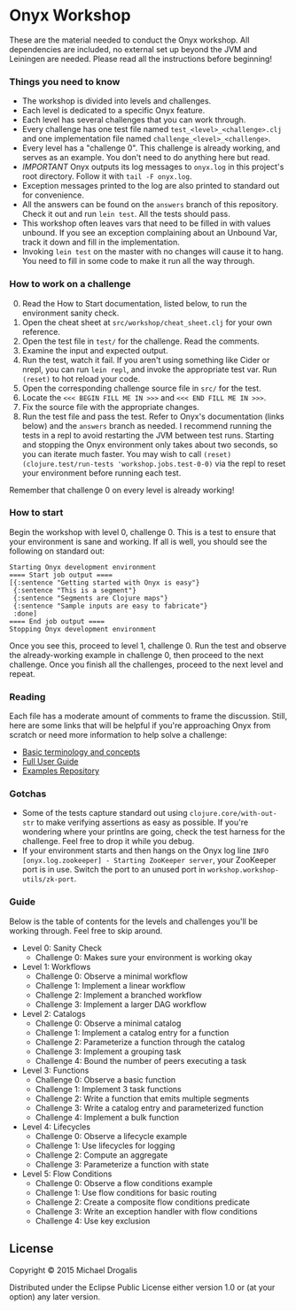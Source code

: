 # Onyx Workshop

These are the material needed to conduct the Onyx workshop. All dependencies are included, no external set up beyond the JVM and Leiningen are needed. Please read all the instructions before beginning!

### Things you need to know

- The workshop is divided into levels and challenges.
- Each level is dedicated to a specific Onyx feature.
- Each level has several challenges that you can work through.
- Every challenge has one test file named `test_<level>_<challenge>.clj` and one implementation file named `challenge_<level>_<challenge>`.
- Every level has a "challenge 0". This challenge is already working, and serves as an example. You don't need to do anything here but read.
- *IMPORTANT* Onyx outputs its log messages to `onyx.log` in this project's root directory. Follow it with `tail -F onyx.log`.
- Exception messages printed to the log are also printed to standard out for convenience.
- All the answers can be found on the `answers` branch of this repository. Check it out and run `lein test`. All the tests should pass.
- This workshop often leaves vars that need to be filled in with values unbound. If you see an exception complaining about an Unbound Var, track it down and fill in the implementation.
- Invoking `lein test` on the master with no changes will cause it to hang. You need to fill in some code to make it run all the way through.

### How to work on a challenge

0. Read the How to Start documentation, listed below, to run the environment sanity check.
1. Open the cheat sheet at `src/workshop/cheat_sheet.clj` for your own reference.
2. Open the test file in `test/` for the challenge. Read the comments.
3. Examine the input and expected output.
4. Run the test, watch it fail. If you aren't using something like Cider or nrepl, you can run `lein repl`, and invoke the appropriate test var. Run `(reset)` to hot reload your code.
5. Open the corresponding challenge source file in `src/` for the test.
6. Locate the `<<< BEGIN FILL ME IN >>>` and `<<< END FILL ME IN >>>`.
7. Fix the source file with the appropriate changes.
8. Run the test file and pass the test. Refer to Onyx's documentation (links below) and the `answers` branch as needed. I recommend running the tests in a repl to avoid restarting the JVM between test runs. Starting and stopping the Onyx environment only takes about two seconds, so you can iterate much faster. You may wish to call `(reset) (clojure.test/run-tests 'workshop.jobs.test-0-0)` via the repl to reset your environment before running each test.

Remember that challenge 0 on every level is already working!

### How to start

Begin the workshop with level 0, challenge 0. This is a test to ensure that your environment is sane and working. If all is well, you should see the following on standard out:

```text
Starting Onyx development environment
==== Start job output ====
[{:sentence "Getting started with Onyx is easy"}
 {:sentence "This is a segment"}
 {:sentence "Segments are Clojure maps"}
 {:sentence "Sample inputs are easy to fabricate"}
 :done]
==== End job output ====
Stopping Onyx development environment
```

Once you see this, proceed to level 1, challenge 0. Run the test and observe the already-working example in challenge 0, then proceed to the next challenge. Once you finish all the challenges, proceed to the next level and repeat.

### Reading

Each file has a moderate amount of comments to frame the discussion. Still, here are some links that will be helpful if you're approaching Onyx from scratch or need more information to help solve a challenge:

- [Basic terminology and concepts](http://onyx-platform.gitbooks.io/onyx/content/doc/user-guide/concepts.html)
- [Full User Guide](http://onyx-platform.gitbooks.io/onyx/content/)
- [Examples Repository](https://github.com/onyx-platform/onyx-examples)

### Gotchas

- Some of the tests capture standard out using `clojure.core/with-out-str` to make verifying assertions as easy as possible. If you're wondering where your printlns are going, check the test harness for the challenge. Feel free to drop it while you debug. 
- If your environment starts and then hangs on the Onyx log line `INFO [onyx.log.zookeeper] - Starting ZooKeeper server`, your ZooKeeper port is in use. Switch the port to an unused port in `workshop.workshop-utils/zk-port`.

### Guide

Below is the table of contents for the levels and challenges you'll be working through. Feel free to skip around.

- Level 0: Sanity Check
  - Challenge 0: Makes sure your environment is working okay
- Level 1: Workflows
  - Challenge 0: Observe a minimal workflow
  - Challenge 1: Implement a linear workflow
  - Challenge 2: Implement a branched workflow
  - Challenge 3: Implement a larger DAG workflow
- Level 2: Catalogs
  - Challenge 0: Observe a minimal catalog
  - Challenge 1: Implement a catalog entry for a function
  - Challenge 2: Parameterize a function through the catalog
  - Challenge 3: Implement a grouping task
  - Challenge 4: Bound the number of peers executing a task
- Level 3: Functions
  - Challenge 0: Observe a basic function
  - Challenge 1: Implement 3 task functions
  - Challenge 2: Write a function that emits multiple segments
  - Challenge 3: Write a catalog entry and parameterized function
  - Challenge 4: Implement a bulk function
- Level 4: Lifecycles
  - Challenge 0: Observe a lifecycle example
  - Challenge 1: Use lifecycles for logging
  - Challenge 2: Compute an aggregate
  - Challenge 3: Parameterize a function with state
- Level 5: Flow Conditions
  - Challenge 0: Observe a flow conditions example
  - Challenge 1: Use flow conditions for basic routing
  - Challenge 2: Create a composite flow conditions predicate
  - Challenge 3: Write an exception handler with flow conditions
  - Challenge 4: Use key exclusion

## License

Copyright © 2015 Michael Drogalis

Distributed under the Eclipse Public License either version 1.0 or (at
your option) any later version.
